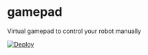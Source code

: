 # gamepad
Virtual gamepad to control your robot manually

[![Deploy](https://www.oomwoo.com/wp-content/uploads/2018/11/deploy.png)](https://kaia.ai/deploy)

